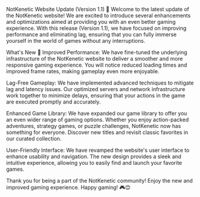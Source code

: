 NotKenetic Website Update (Version 1.1) 🚀
Welcome to the latest update of the NotKenetic website! We are excited to introduce several enhancements and optimizations aimed at providing you with an even better gaming experience. With this release (Version 1.1), we have focused on improving performance and eliminating lag, ensuring that you can fully immerse yourself in the world of games without any interruptions.

What's New 🎉
Improved Performance: We have fine-tuned the underlying infrastructure of the NotKenetic website to deliver a smoother and more responsive gaming experience. You will notice reduced loading times and improved frame rates, making gameplay even more enjoyable.

Lag-Free Gameplay: We have implemented advanced techniques to mitigate lag and latency issues. Our optimized servers and network infrastructure work together to minimize delays, ensuring that your actions in the game are executed promptly and accurately.

Enhanced Game Library: We have expanded our game library to offer you an even wider range of gaming options. Whether you enjoy action-packed adventures, strategy games, or puzzle challenges, NotKenetic now has something for everyone. Discover new titles and revisit classic favorites in our curated collection.

User-Friendly Interface: We have revamped the website's user interface to enhance usability and navigation. The new design provides a sleek and intuitive experience, allowing you to easily find and launch your favorite games.

Thank you for being a part of the NotKenetic community! Enjoy the new and improved gaming experience. Happy gaming! 🎮😊
